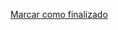 <a onclick="test()" href="https://fx-learning.mgait.services/finish/security-firewalld" target="_parent" class="btn primary-btn">Marcar como finalizado</a>
